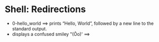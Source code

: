 # Shell: Redirections
- 0-hello_world ==>	prints “Hello, World”, followed by a new line to the standard output.
- displays a confused smiley "(Ôo)' ==>	
